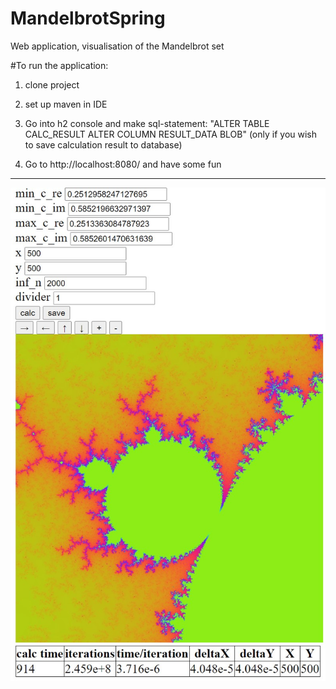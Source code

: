 # MandelbrotSpring
Web application, visualisation of the Mandelbrot set

#To run the application:
1. clone project
2. set up maven in IDE

3. Go into h2 console and make sql-statement:
"ALTER TABLE CALC_RESULT ALTER COLUMN RESULT_DATA BLOB"
(only if you wish to save calculation result to database)

4. Go to http://localhost:8080/ and have some fun 

---

![screenshot](ScreenShots/screenshot.jpg)